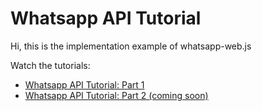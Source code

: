 # Whatsapp API Tutorial

Hi, this is the implementation example of whatsapp-web.js

Watch the tutorials:
- <a href="#">Whatsapp API Tutorial: Part 1</a>
- <a href="#">Whatsapp API Tutorial: Part 2 (coming soon)</a>